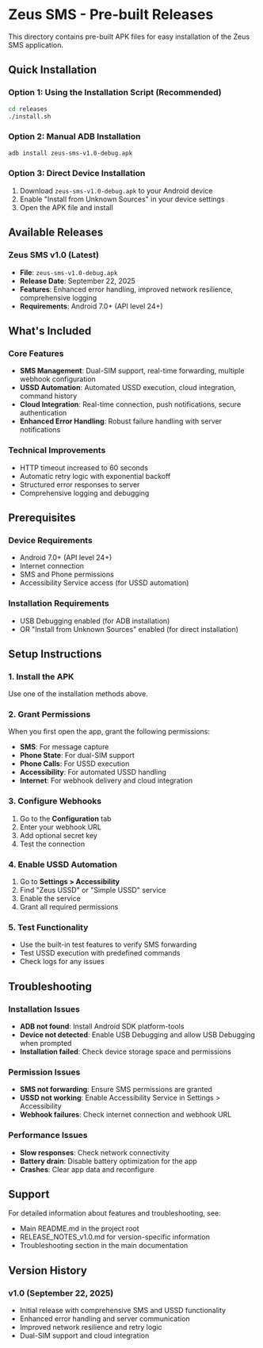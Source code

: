 # Zeus SMS - Pre-built Releases

This directory contains pre-built APK files for easy installation of the Zeus SMS application.

## Quick Installation

### Option 1: Using the Installation Script (Recommended)
```bash
cd releases
./install.sh
```

### Option 2: Manual ADB Installation
```bash
adb install zeus-sms-v1.0-debug.apk
```

### Option 3: Direct Device Installation
1. Download `zeus-sms-v1.0-debug.apk` to your Android device
2. Enable "Install from Unknown Sources" in your device settings
3. Open the APK file and install

## Available Releases

### Zeus SMS v1.0 (Latest)
- **File**: `zeus-sms-v1.0-debug.apk`
- **Release Date**: September 22, 2025
- **Features**: Enhanced error handling, improved network resilience, comprehensive logging
- **Requirements**: Android 7.0+ (API level 24+)

## What's Included

### Core Features
- **SMS Management**: Dual-SIM support, real-time forwarding, multiple webhook configuration
- **USSD Automation**: Automated USSD execution, cloud integration, command history
- **Cloud Integration**: Real-time connection, push notifications, secure authentication
- **Enhanced Error Handling**: Robust failure handling with server notifications

### Technical Improvements
- HTTP timeout increased to 60 seconds
- Automatic retry logic with exponential backoff
- Structured error responses to server
- Comprehensive logging and debugging

## Prerequisites

### Device Requirements
- Android 7.0+ (API level 24+)
- Internet connection
- SMS and Phone permissions
- Accessibility Service access (for USSD automation)

### Installation Requirements
- USB Debugging enabled (for ADB installation)
- OR "Install from Unknown Sources" enabled (for direct installation)

## Setup Instructions

### 1. Install the APK
Use one of the installation methods above.

### 2. Grant Permissions
When you first open the app, grant the following permissions:
- **SMS**: For message capture
- **Phone State**: For dual-SIM support
- **Phone Calls**: For USSD execution
- **Accessibility**: For automated USSD handling
- **Internet**: For webhook delivery and cloud integration

### 3. Configure Webhooks
1. Go to the **Configuration** tab
2. Enter your webhook URL
3. Add optional secret key
4. Test the connection

### 4. Enable USSD Automation
1. Go to **Settings > Accessibility**
2. Find "Zeus USSD" or "Simple USSD" service
3. Enable the service
4. Grant all required permissions

### 5. Test Functionality
- Use the built-in test features to verify SMS forwarding
- Test USSD execution with predefined commands
- Check logs for any issues

## Troubleshooting

### Installation Issues
- **ADB not found**: Install Android SDK platform-tools
- **Device not detected**: Enable USB Debugging and allow USB Debugging when prompted
- **Installation failed**: Check device storage space and permissions

### Permission Issues
- **SMS not forwarding**: Ensure SMS permissions are granted
- **USSD not working**: Enable Accessibility Service in Settings > Accessibility
- **Webhook failures**: Check internet connection and webhook URL

### Performance Issues
- **Slow responses**: Check network connectivity
- **Battery drain**: Disable battery optimization for the app
- **Crashes**: Clear app data and reconfigure

## Support

For detailed information about features and troubleshooting, see:
- Main README.md in the project root
- RELEASE_NOTES_v1.0.md for version-specific information
- Troubleshooting section in the main documentation

## Version History

### v1.0 (September 22, 2025)
- Initial release with comprehensive SMS and USSD functionality
- Enhanced error handling and server communication
- Improved network resilience and retry logic
- Dual-SIM support and cloud integration
